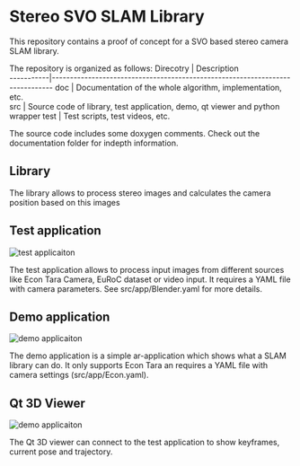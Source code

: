 # Stereo SVO SLAM Library

This repository contains a proof of concept for a SVO based stereo camera SLAM library.

The repository is organized as follows:
 Direcotry | Description                                                                  
-----------|------------------------------------------------------------------------------
 doc       | Documentation of the whole algorithm, implementation, etc.                   
 src       | Source code of library, test application, demo, qt viewer and python wrapper 
 test      | Test scripts, test videos, etc.                                              

The source code includes some doxygen comments. Check out the documentation folder for indepth information.

## Library

The library allows to process stereo images and calculates the camera position based on this images

## Test application

![test applicaiton](https://github.com/eichenberger/stereo_svo_slam/raw/master/doc/img/test_app.png "Test applicaiton")

The test application allows to process input images from different sources like Econ Tara Camera, EuRoC dataset or video input. It requires a YAML file with camera parameters. See src/app/Blender.yaml for more details.

## Demo application

![demo applicaiton](https://github.com/eichenberger/stereo_svo_slam/raw/master/doc/img/demo_app2.png "Demo applicaiton")

The demo application is a simple ar-application which shows what a SLAM library can do. It only supports Econ Tara an requires a YAML file with camera settings (src/app/Econ.yaml).

## Qt 3D Viewer

![demo applicaiton](https://github.com/eichenberger/stereo_svo_slam/raw/master/doc/img/qt_viewer2.png "Qt 3D Viewer")

The Qt 3D viewer can connect to the test application to show keyframes, current pose and trajectory.
